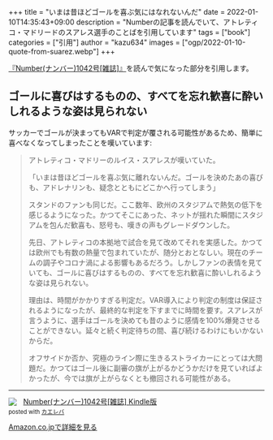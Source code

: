 +++
title = "いまは昔ほどゴールを喜ぶ気にはなれないんだ"
date = 2022-01-10T14:35:43+09:00
description = "Numberの記事を読んでいて、アトレティコ・マドリードのスアレス選手のことばを引用しています"
tags = ["book"]
categories = ["引用"]
author = "kazu634"
images = ["ogp/2022-01-10-quote-from-suarez.webp"]
+++

<a href="https://www.amazon.co.jp/Number-%E3%83%8A%E3%83%B3%E3%83%90%E3%83%BC-1042%E5%8F%B7-%E9%9B%91%E8%AA%8C-Number%E7%B7%A8%E9%9B%86%E9%83%A8-ebook/dp/B09NLTS28T?keywords=number+%E9%9B%91%E8%AA%8C&qid=1641792926&sprefix=number%2Caps%2C152&sr=8-2&linkCode=li2&tag=simsnes-22&linkId=2fb2e01b84a5bc5735152ce6d8322733&language=ja_JP&ref_=as_li_ss_il" target="_blank" rel="nofollow" rel="nofollow">『Number(ナンバー)1042号[雑誌]』</a>を読んで気になった部分を引用します。

## ゴールに喜びはするものの、すべてを忘れ歓喜に酔いしれるような姿は見られない
サッカーでゴールが決まってもVARで判定が覆される可能性があるため、簡単に喜べなくなってしまったことを嘆いています:

> アトレティコ・マドリーのルイス・スアレスが嘆いていた。
>
> 「いまは昔ほどゴールを喜ぶ気に離れないんだ。ゴールを決めたあの喜びも、アドレナリンも、疑念とともにどこかへ行ってしまう」
>
> スタンドのファンも同じだ。ここ数年、欧州のスタジアムで熱気の低下を感じるようになった。かつてそこにあった、ネットが揺れた瞬間にスタジアムを包んだ歓喜も、怒号も、嘆きの声もグレードダウンした。
>
> 先日、アトレティコの本拠地で試合を見て改めてそれを実感した。かつては欧州でも有数の熱量で包まれていたが、随分とおとなしい。現在のチームの調子やコロナ渦による影響もあるだろう。しかしファンの表情を見ていても、ゴールに喜びはするものの、すべてを忘れ歓喜に酔いしれるような姿は見られない。
>
> 理由は、時間がかかりすぎる判定だ。VAR導入により判定の制度は保証されるようになったが、最終的な判定を下すまでに時間を要す。スアレスが言うように、選手はゴールを決めても昔のように感情を100%爆発させることができない。延々と続く判定待ちの間、喜び続けるわけにもいかないからだ。
>
> オフサイドか否か、究極のライン際に生きるストライカーにとっては大問題だ。かつてはゴール後に副審の旗が上がるかどうかだけを見ていればよかったが、今では旗が上がらなくとも撤回される可能性がある。

<hr>
<div class="krb-amzlt-box" style="margin-bottom:0px;"><div class="krb-amzlt-image" style="float:left;margin:0px 12px 1px 0px;"><a href="https://www.amazon.co.jp/Number-%E3%83%8A%E3%83%B3%E3%83%90%E3%83%BC-1042%E5%8F%B7-%E9%9B%91%E8%AA%8C-Number%E7%B7%A8%E9%9B%86%E9%83%A8-ebook/dp/B09NLTS28T?keywords=number+%E9%9B%91%E8%AA%8C&qid=1641792926&sprefix=number%2Caps%2C152&sr=8-2&linkCode=li2&tag=simsnes-22&linkId=2fb2e01b84a5bc5735152ce6d8322733&language=ja_JP&ref_=as_li_ss_il" target="_blank" rel="nofollow" rel="nofollow"><img border="0" src="//ws-fe.amazon-adsystem.com/widgets/q?_encoding=UTF8&ASIN=B09NLTS28T&Format= _SL250_&ID=AsinImage&MarketPlace=JP&ServiceVersion=20070822&WS=1&tag=simsnes-22&language=ja_JP" ></a><img src="https://ir-jp.amazon-adsystem.com/e/ir?t=simsnes-22&language=ja_JP&l=li2&o=9&a=B09NLTS28T" width="1" height="1" border="0" alt="" style="border:none !important; margin:0px !important;" /></div><div class="krb-amzlt-info" style="line-height:120%; margin-bottom: 10px"><div class="krb-amzlt-name" style="margin-bottom:10px;line-height:120%"><a href="https://www.amazon.co.jp/Number-%E3%83%8A%E3%83%B3%E3%83%90%E3%83%BC-1042%E5%8F%B7-%E9%9B%91%E8%AA%8C-Number%E7%B7%A8%E9%9B%86%E9%83%A8-ebook/dp/B09NLTS28T?keywords=number+%E9%9B%91%E8%AA%8C&qid=1641792926&sprefix=number%2Caps%2C152&sr=8-2&linkCode=li2&tag=simsnes-22&linkId=2fb2e01b84a5bc5735152ce6d8322733&language=ja_JP&ref_=as_li_ss_il" name="amazletlink" target="_blank" rel="nofollow" rel="nofollow">Number(ナンバー)1042号[雑誌] Kindle版</a><div class="krb-amzlt-powered-date" style="font-size:80%;margin-top:5px;line-height:120%">posted with <a href="https://kaereba.com/wind/" title="amazlet" target="_blank" rel="nofollow" rel="nofollow">カエレバ</a></div></div><div class="krb-amzlt-detail"></div><div class="krb-amzlt-sub-info" style="float: left;"><div class="krb-amzlt-link" style="margin-top: 5px"><a href="https://www.amazon.co.jp/Number-%E3%83%8A%E3%83%B3%E3%83%90%E3%83%BC-1042%E5%8F%B7-%E9%9B%91%E8%AA%8C-Number%E7%B7%A8%E9%9B%86%E9%83%A8-ebook/dp/B09NLTS28T?keywords=number+%E9%9B%91%E8%AA%8C&qid=1641792926&sprefix=number%2Caps%2C152&sr=8-2&linkCode=li2&tag=simsnes-22&linkId=2fb2e01b84a5bc5735152ce6d8322733&language=ja_JP&ref_=as_li_ss_il" name="amazletlink" target="_blank" rel="nofollow" rel="nofollow">Amazon.co.jpで詳細を見る</a></div></div></div><div class="krb-amzlt-footer" style="clear: left"></div></div>